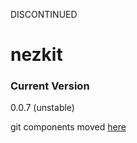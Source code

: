DISCONTINUED

nezkit
======

### Current Version

0.0.7 (unstable)

git components moved [here](https://github.com/nomilous/gitseed)